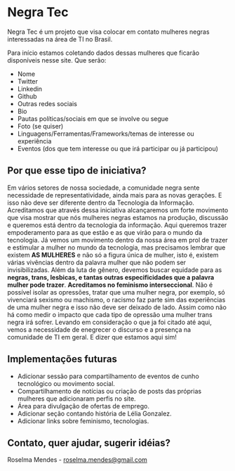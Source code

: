 # Negra Tec

Negra Tec é um projeto que visa colocar em contato mulheres negras interessadas na área de TI no Brasil.

Para início estamos coletando dados dessas mulheres que ficarão disponíveis nesse site. Que serão:

- Nome
- Twitter
- Linkedin
- Github
- Outras redes sociais
- Bio
- Pautas políticas/sociais em que se involve ou segue
- Foto (se quiser)
- Linguagens/Ferramentas/Frameworks/temas de interesse ou experiência
- Eventos (dos que tem interesse ou que irá participar ou já participou)

## Por que esse tipo de iniciativa?
Em vários setores de nossa sociedade, a comunidade negra sente necessidade de representatividade, ainda mais para as novas gerações. E isso não deve ser diferente dentro da Tecnologia da Informação.
Acreditamos que através dessa iniciativa alcançaremos um forte movimento que visa mostrar que nós mulheres negras estamos na produção, discussão e queremos está dentro da tecnologia da informação. Aqui queremos trazer empoderamento para as que estão e as que virão para o mundo da tecnologia.
Já vemos um movimento dentro da nossa área em prol de trazer e estimular a mulher no mundo da tecnologia, mas precisamos lembrar que existem **AS MULHERES** e não só a figura única de mulher, isto é, existem várias vivências dentro da palavra mulher que não podem ser invisibilizadas.
Além da luta de gênero, devemos buscar equidade para as **negras, trans, lesbicas, e tantas outras especificidades que a palavra mulher pode trazer**.
**Acreditamos no feminismo interseccional**. Não é possível isolar as opressões, tratar que uma mulher negra, por exemplo, só vivenciará sexismo ou machismo, o racismo faz parte sim das experiências de uma mulher negra e isso não deve ser deixado de lado. Assim como não há como medir o impacto que cada tipo de opressão uma mulher trans negra irá sofrer.
Levando em consideração o que ja foi citado até aqui, vemos a necessidade de enegrecer o discurso e a presença na comunidade de TI em geral.
E dizer que estamos aqui sim!

## Implementações futuras
- Adicionar sessão para compartilhamento de eventos de cunho tecnológico ou movimento social.
- Compartilhamento de notícias ou criação de posts das próprias mulheres que adicionaram perfis no site.
- Área para divulgação de ofertas de emprego.
- Adicionar seção contando história de Lélia Gonzalez.
- Adicionar links sobre feminismo, tecnologias.

## Contato, quer ajudar, sugerir idéias?

Roselma Mendes - roselma.mendes@gmail.com




